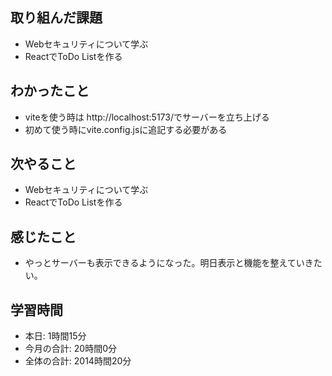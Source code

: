 ## 取り組んだ課題
- Webセキュリティについて学ぶ
- ReactでToDo Listを作る
## わかったこと
- viteを使う時は http://localhost:5173/でサーバーを立ち上げる
- 初めて使う時にvite.config.jsに追記する必要がある
## 次やること
- Webセキュリティについて学ぶ
- ReactでToDo Listを作る
## 感じたこと
- やっとサーバーも表示できるようになった。明日表示と機能を整えていきたい。
## 学習時間
- 本日: 1時間15分
- 今月の合計: 20時間0分
- 全体の合計: 2014時間20分

